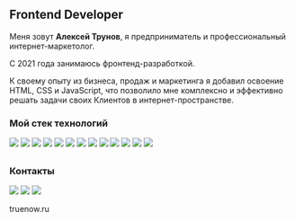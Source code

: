 ## Frontend Developer

Меня зовут **Алексей Трунов**, я предприниматель и профессиональный интернет-маркетолог.

С 2021 года занимаюсь фронтенд-разработкой.

К своему опыту из бизнеса, продаж и маркетинга я добавил освоение HTML, CSS и JavaScript, что позволило мне комплексно и эффективно решать задачи своих Клиентов в интернет-пространстве.

### Мой стек технологий

<img src="https://img.shields.io/badge/HTML-f2f2f2?style=for-the-badge&logo=HTML5&logoColor=E34F26"/> <img src="https://img.shields.io/badge/CSS-f2f2f2?style=for-the-badge&logo=CSS3&logoColor=1572B6"/> <img src="https://img.shields.io/badge/Bootstrap-f2f2f2?style=for-the-badge&logo=Bootstrap&logoColor=7952B3"/> <img src="https://img.shields.io/badge/JavaScript-f2f2f2?style=for-the-badge&logo=JavaScript&logoColor=ed7e31"/> <img src="https://img.shields.io/badge/jQuery-f2f2f2?style=for-the-badge&logo=jQuery&logoColor=0769AD"/> <img src="https://img.shields.io/badge/gulp-f2f2f2?style=for-the-badge&logo=gulp&logoColor=CF4647"/> <img src="https://img.shields.io/badge/Git-f2f2f2?style=for-the-badge&logo=Git&logoColor=F05032"/> <img src="https://img.shields.io/badge/GitHub-f2f2f2?style=for-the-badge&logo=GitHub&logoColor=181717"/> <img src="https://img.shields.io/badge/WordPress-f2f2f2?style=for-the-badge&logo=WordPress&logoColor=21759B"/> <img src="https://img.shields.io/badge/Figma-f2f2f2?style=for-the-badge&logo=Figma&logoColor=F24E1E"/> <img src="https://img.shields.io/badge/Photoshop-f2f2f2?style=for-the-badge&logo=AdobePhotoshop&logoColor=31A8FF"/> <img src="https://img.shields.io/badge/Illustrator-f2f2f2?style=for-the-badge&logo=AdobeIllustrator&logoColor=FF9A00"/> <img src="https://img.shields.io/badge/Google Ads-f2f2f2?style=for-the-badge&logo=Google Ads&logoColor=#4285F4"/>

##
### Контакты

[<img src="https://img.shields.io/badge/Telegram-ffffff?style=for-the-badge&logo=Telegram&logoColor=#26A5E4"/>](https://t.me/trunov_alexey)
[<img src="https://img.shields.io/badge/Instagram-ffffff?style=for-the-badge&logo=Instagram&logoColor=#E4405F"/>](https://www.instagram.com/trunov_alexey/)
[<img src="https://img.shields.io/badge/VK-ffffff?style=for-the-badge&logo=VK&logoColor=0077FF"/>](https://vk.com/trunov_alexey)

<a link="http://truenow.ru/">truenow.ru</a>
